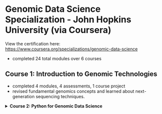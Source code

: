 # Genomic Data Science Specialization - John Hopkins University (via Coursera) 
View the certification here: https://www.coursera.org/specializations/genomic-data-science 
- completed 24 total modules over 6 courses

## Course 1: Introduction to Genomic Technologies 
- completed 4 modules, 4 assessments, 1 course project
- revised fundamental genomics concepts and learned about next-generation sequencing techniques.

<details>
<summary><strong> Course 2: Python for Genomic Data Science</strong></summary>
<br>
<p> Completed 4 modules, 8 assessments, 1 course project. </p>

<details>
<br>
<summary><strong>Modules</strong></summary>

**Module 1 & 2:** Reviewed fundamental Python concepts, string manipulation

**Module 3:** Reading in & writing to files, manipulating FASTA and FASTQ files

**Module 4:**
- Using the `os` module for file & directory navigation
- Using the `sys` module to manipulate Python environment variables
- Using the `getopt` module to create command line programs
- Using the `subprocess` module to run command line tool pipelines with Python scripts
- Created my own modules & packages

</details>

<details>
<summary><strong>Course Project</strong></summary>
<br>

For the course project, I read in a multi-FASTA file and answered the following questions:

1. **Number of sequences**
2. **Length of the longest and shortest sequences and their identifiers**
3. **Given a reading frame (1, 2, 3), find all open reading frames in that reading frame. Report the length of the longest ORF and its identifier.**
4. **Find the longest ORF in a given sequence and its index in that sequence**

</details>
</details>
